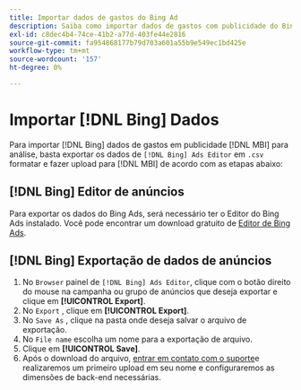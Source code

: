 ```yaml
---
title: Importar dados de gastos do Bing Ad
description: Saiba como importar dados de gastos com publicidade do Bing para o [!DNL MBI] para análise.
exl-id: c8dec4b4-74ce-41b2-a77d-403fe44e2816
source-git-commit: fa954868177b79d703a601a55b9e549ec1bd425e
workflow-type: tm+mt
source-wordcount: '157'
ht-degree: 0%

---
```


# Importar [!DNL Bing] Dados

Para importar [!DNL Bing] dados de gastos em publicidade [!DNL MBI] para análise, basta exportar os dados de `[!DNL Bing] Ads Editor` em `.csv` formatar e fazer upload para [!DNL MBI] de acordo com as etapas abaixo:

## [!DNL Bing] Editor de anúncios

Para exportar os dados do Bing Ads, será necessário ter o Editor do Bing Ads instalado. Você pode encontrar um download gratuito de [Editor de Bing Ads](https://advertise.bingads.microsoft.com/en-us/bingads-editor).

## [!DNL Bing] Exportação de dados de anúncios

1. No `Browser` painel de `[!DNL Bing] Ads Editor`, clique com o botão direito do mouse na campanha ou grupo de anúncios que deseja exportar e clique em **[!UICONTROL Export]**.
1. No `Export` , clique em **[!UICONTROL Export]**.
1. No `Save As` , clique na pasta onde deseja salvar o arquivo de exportação.
1. No `File name` escolha um nome para a exportação de arquivo.
1. Clique em **[!UICONTROL Save]**.
1. Após o download do arquivo,  [entrar em contato com o suporte](https://experienceleague.adobe.com/docs/commerce-knowledge-base/kb/troubleshooting/miscellaneous/mbi-service-policies.html?lang=en)e realizaremos um primeiro upload em seu nome e configuraremos as dimensões de back-end necessárias.
